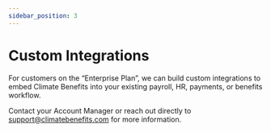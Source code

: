 ```yaml
---
sidebar_position: 3
---
```


# Custom Integrations    

For customers on the “Enterprise Plan”, we can build custom integrations to embed Climate Benefits into your existing payroll, HR, payments, or benefits workflow. 

Contact your Account Manager or reach out directly to support@climatebenefits.com for more information. 
